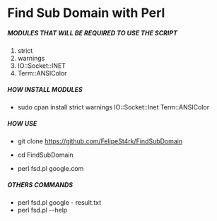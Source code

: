 # Find Sub Domain with Perl

##### MODULES THAT WILL BE REQUIRED TO USE THE SCRIPT

1. strict
2. warnings
3. IO::Socket::INET
4. Term::ANSIColor

##### HOW INSTALL MODULES 

- sudo cpan install strict warnings IO::Socket::Inet Term::ANSIColor

##### HOW USE

- git clone https://github.com/FelipeSt4rk/FindSubDomain

- cd FindSubDomain

- perl fsd.pl google.com

##### OTHERS COMMANDS

- perl fsd.pl google - result.txt
- perl fsd.pl --help
